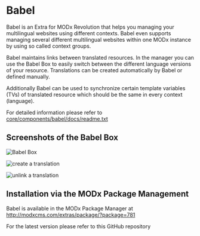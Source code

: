 Babel
=============

Babel is an Extra for MODx Revolution that helps you managing your multilingual
websites using different contexts. Babel even supports managing several different
multilingual websites within one MODx instance by using so called context groups.

Babel maintains links between translated resources. In the manager you can use 
the Babel Box to easily switch between the different language versions
of your resource. Translations can be created automatically by Babel or defined 
manually.

Additionally Babel can be used to synchronize certain template variables (TVs)
of translated resource which should be the same in every context (language).

For detailed information please refer to [core/components/babel/docs/readme.txt](https://github.com/mikrobi/babel/blob/master/core/components/babel/docs/readme.txt "readme.txt")

Screenshots of the Babel Box
-------------
![Babel Box](https://github.com/mikrobi/babel/raw/master/screenshots/babel-box.png "Babel Box")

![create a translation](https://github.com/mikrobi/babel/raw/master/screenshots/babel-box-translate.png "create a translation")

![unlink a translation](https://github.com/mikrobi/babel/raw/master/screenshots/babel-box-unlink.png "unlink a translation")


Installation via the MODx Package Management
-------------

Babel is available in the MODx Package Manager at <http://modxcms.com/extras/package/?package=781>

For the latest version please refer to this GitHub repository